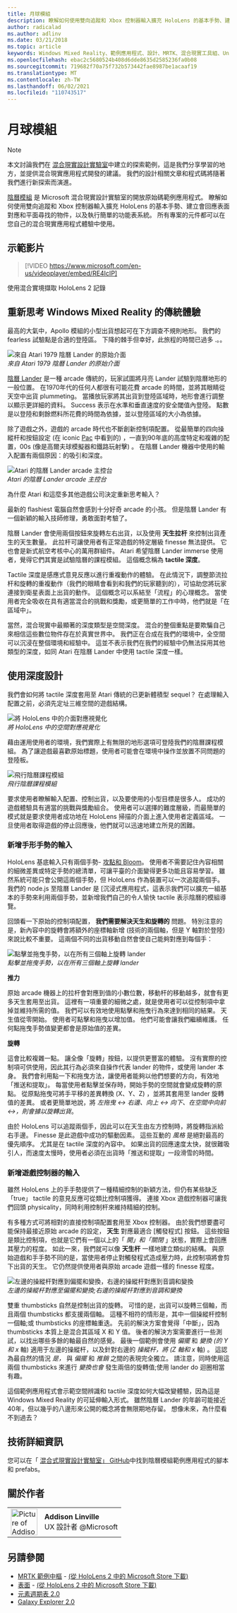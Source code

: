 ```yaml
---
title: 月球模組
description: 瞭解如何使用雙向追蹤和 Xbox 控制器輸入擴充 HoloLens 的基本手勢、建立回應物件，以及執行功能表系統。
author: radicalad
ms.author: adlinv
ms.date: 03/21/2018
ms.topic: article
keywords: Windows Mixed Reality、範例應用程式、設計、MRTK、混合現實工具組、Unity、範例應用程式、範例應用程式、開放原始碼、Microsoft Store、HoloLens、混合現實耳機、windows Mixed Reality 耳機、虛擬實境耳機
ms.openlocfilehash: ebac2c5680524b408d6dde8635d2585236fa0b08
ms.sourcegitcommit: 719682f70a75f732b573442fae8987be1acaaf19
ms.translationtype: MT
ms.contentlocale: zh-TW
ms.lasthandoff: 06/02/2021
ms.locfileid: "110743517"
---
```

# <a name="lunar-module"></a>月球模組

>[!NOTE]
>本文討論我們在 [混合現實設計實驗室](https://github.com/Microsoft/MRDesignLabs_Unity)中建立的探索範例，這是我們分享學習的地方，並提供混合現實應用程式開發的建議。 我們的設計相關文章和程式碼將隨著我們進行新探索而演進。

[陰曆模組](https://github.com/Microsoft/MRDesignLabs_Unity_LunarModule) 是 Microsoft 混合現實設計實驗室的開放原始碼範例應用程式。 瞭解如何使用雙向追蹤和 Xbox 控制器輸入擴充 HoloLens 的基本手勢、建立會回應表面對應和平面尋找的物件，以及執行簡單的功能表系統。 所有專案的元件都可以在您自己的混合現實應用程式體驗中使用。

## <a name="demo-video"></a>示範影片 
> [!VIDEO https://www.microsoft.com/en-us/videoplayer/embed/RE4IcIP]

使用混合實境擷取 HoloLens 2 記錄

## <a name="rethinking-classic-experiences-for-windows-mixed-reality"></a>重新思考 Windows Mixed Reality 的傳統體驗

最高的大氣中，Apollo 模組的小型出貨想起可在下方調查不規則地形。 我們的 fearless 試驗點是合適的登陸區。 下降的棘手但幸好，此旅程的時間已過多 .。。

![來自 Atari 1979 陰曆 Lander 的原始介面](images/640px-atari-lunar-lander.png)<br>
*來自 Atari 1979 陰曆 Lander 的原始介面*

[陰曆 Lander](https://en.wikipedia.org/wiki/Lunar_Lander_(1979_video_game)) 是一種 arcade 傳統的，玩家試圖將月亮 Lander 試驗到陰曆地形的一般位置。 在1970年代的任何人都很有可能花費 arcade 的時間，並將其眼睛從天空中出貨 plummeting。 當播放玩家將其出貨到登陸區域時，地形會進行調整以顯示更詳細的資料。 Success 表示在水準和垂直速度的安全閾值內登陸。 點數是以登陸和剩餘燃料所花費的時間為依據，並以登陸區域的大小為依據。

除了遊戲之外，遊戲的 arcade 時代也不斷創新控制項配置。 從最簡單的四向操縱杆和按鈕設定 (在 iconic [Pac](https://en.wikipedia.org/wiki/Pac-Man) 中看到的) ，一直到90年底的高度特定和複雜的配置，00s (像是高爾夫球模擬器和鐵路玩射擊) 。 在陰曆 Lander 機器中使用的輸入配置有兩個原因：的吸引和深度。

![Atari 的陰曆 Lander arcade 主控台](images/atariconsole.png)<br>
*Atari 的陰曆 Lander arcade 主控台*

為什麼 Atari 和這麼多其他遊戲公司決定重新思考輸入？

最新的 flashiest 電腦自然會感到十分好奇 arcade 的小孩。 但是陰曆 Lander 有一個新穎的輸入技師修理，勇敢面對考驗了。

陰曆 Lander 會使用兩個按鈕來旋轉左右出貨，以及使用 **天生拉杆** 來控制出貨產生的天生數量。 此拉杆可讓使用者有正常遊戲的特定層級 finesse 無法提供。 它也會是新式航空考核中心的萬用群組件。 Atari 希望陰曆 Lander immerse 使用者，覺得它們其實是試驗陰曆的課程模組。 這個概念稱為 **tactile 深度**。

Tactile 深度是感應式意見反應以進行重複動作的體驗。 在此情況下，調整節流拉杆和旋轉的重複動作（我們的眼睛會看到和我們的玩家聽到的），可協助您將玩家連接到衛星表面上出貨的動作。 這個概念可以系結至「流程」的心理概念。 當使用者完全吸收在具有適當混合的挑戰和獎勵，或更簡單的工作中時，他們就是「在區域中」。

當然，混合現實中最顯著的深度類型是空間深度。 混合的整個重點是要欺騙自己來相信這些數位物件存在於真實世界中。 我們正在合成在我們的環境中，全空間可以沉浸在整個環境和經驗中。 這並不表示我們在我們的經驗中仍無法採用其他類型的深度，如同 Atari 在陰曆 Lander 中使用 tactile 深度一樣。

## <a name="designing-with-immersion"></a>使用深度設計

我們會如何將 tactile 深度套用至 Atari 傳統的已更新體積型 sequel？ 在處理輸入配置之前，必須先定址三維空間的遊戲結構。

![將 HoloLens 中的介面對應視覺化](images/surfacemapping.png)<br>
*將 HoloLens 中的空間對應視覺化*

藉由運用使用者的環境，我們實際上有無限的地形選項可登陸我們的陰曆課程模組。 為了讓遊戲最喜歡原始標題，使用者可能會在環境中操作並放置不同問題的登陸板。

![飛行陰曆課程模組](images/640px-lm-hero.jpg)<br>
*飛行陰曆課程模組*

要求使用者瞭解輸入配置、控制出貨，以及要使用的小型目標是很多人。 成功的遊戲體驗具有適當的挑戰與獎勵組合。 使用者可以選擇的難度層級，而最簡單的模式就是要求使用者成功地在 HoloLens 掃描的介面上進入使用者定義區域。 一旦使用者取得遊戲的停止回應後，他們就可以迅速地建立所見的困難。

### <a name="adding-input-for-hand-gestures"></a>新增手形手勢的輸入

HoloLens 基底輸入只有兩個手勢- [攻點和 Bloom](../../design/gaze-and-commit.md#composite-gestures)。 使用者不需要記住內容相關的細微差異或特定手勢的總清單，可讓平臺的介面變得更多功能且容易學習。 雖然系統可能只會公開這兩個手勢，但 HoloLens 作為裝置可以一次追蹤兩個手。 我們的 node.js 至陰曆 Lander 是 [沉浸式應用程式，這表示我們可以擴充一組基本的手勢來利用兩個手勢，並新增我們自己的令人愉快 tactile 表示陰曆的模組導覽。

回頭看一下原始的控制項配置， **我們需要解決天生和旋轉的** 問題。 特別注意的是，新內容中的旋轉會將額外的座標軸新增 (技術的兩個軸，但是 Y 軸對於登陸) 來說比較不重要。 這兩個不同的出貨移動自然會使自己能夠對應到每個手：

![點擊並拖曳手勢，以在所有三個軸上旋轉 lander](images/module-handdrag.gif)<br>
*點擊並拖曳手勢，以在所有三個軸上旋轉 lander*

**推力**

原始 arcade 機器上的拉杆會對應到值的小數位數，移動杆的移動越多，就會有更多天生套用至出貨。 這裡有一項重要的細微之處，就是使用者可以從控制項中拿掉並維持所需的值。 我們可以有效地使用點擊和拖曳行為來達到相同的結果。 天生值從零開始。 使用者可點擊和拖曳以增加值。 他們可能會讓我們繼續維護。 任何點拖曳手勢值變更都會是原始值的差異。

**旋轉**

這會比較複雜一點。 讓全像「旋轉」按鈕，以提供更豐富的體驗。 沒有實際的控制項可供使用，因此其行為必須來自操作代表 lander 的物件，或使用 lander 本身。 我們會利用點一下和拖曳方法，讓使用者能夠以他們想要的方向，有效地「推送和提取」。 每當使用者點擊並保存時，開始手勢的空間就會變成旋轉的原點。 從原點拖曳可將手平移的差異轉換 (X、Y、Z) ，並將其套用至 lander 旋轉值的差異。 或者更簡單地說，將 *左拖曳 <-> 右邊、向上 <-> 向下、在空間中向前 <->，則會據以旋轉出貨*。

由於 HoloLens 可以追蹤兩個手，因此可以在天生由左方控制時，將旋轉指派給右手邊。 Finesse 是此遊戲中成功的驅動因素。 這些互動的 *風格* 是絕對最高的優先順序。 尤其是在 tactile 深度的內容中。 如果出貨的回應速度太快，就很難吸引人，而速度太慢時，使用者必須在出貨時「推送和提取」一段滑雪的時間。

### <a name="adding-input-for-game-controllers"></a>新增遊戲控制器的輸入

雖然 HoloLens 上的手手勢提供了一種精細控制的新穎方法，但仍有某些缺乏「true」 tactile 的意見反應可從類比控制項獲得。 連接 Xbox 遊戲控制器可讓我們回頭 physicality，同時利用控制杆來維持精細的控制。

有多種方式可將相對的直接控制項配置套用至 Xbox 控制器。 由於我們想要盡可能保持最接近原始 arcade 的設定， **天生** 對應最適合 [觸發程式] 按鈕。 這些按鈕是類比控制項，也就是它們有一個以上的「 *開」和「關閉* 」狀態，實際上會回應其壓力的程度。 如此一來，我們就可以像 **天生杆** 一樣地建立類似的結構。 與原始遊戲和手手勢不同的是，當使用者停止對觸發程式造成壓力時，此控制項將會剪下出貨的天生。 它仍然提供使用者與原始 arcade 遊戲一樣的 finesse 程度。

![左邊的操縱杆對應到偏擺和變換，右邊的操縱杆對應到音調和變換](images/thumbsticksidebyside.gif)<br>
*左邊的操縱杆對應至偏擺和變換;右邊的操縱杆對應到音調和變換*

雙重 thumbsticks 自然是控制出貨的旋轉。 可惜的是，出貨可以旋轉三個軸，而且兩個 thumbsticks 都支援兩個軸。 這種不相符的情形是，其中一個操縱杆控制一個軸;或 thumbsticks 的座標軸重迭。 先前的解決方案會覺得「中斷」，因為 thumbsticks 本質上是混合其區域 X 和 Y 值。 後者的解決方案需要進行一些測試，以找出哪些多餘的軸最自然的感覺。 最後一個範例會使用 *偏擺* 和 *變換 (的 Y 和 x* 軸) 適用于左邊的操縱杆，以及針對右邊的 *操縱杆，將 (Z* *軸和 x* 軸) 。 這認為最自然的情況 *是，* 與 *偏擺* 和 *推銷* 之間的表現完全獨立。 請注意，同時使用這兩個 thumbsticks 來進行 *變換也會* 發生兩倍的旋轉值;使用 lander do 迴圈相當有趣。

這個範例應用程式會示範空間辨識和 tactile 深度如何大幅改變體驗，因為這是 Windows Mixed Reality 的可延伸輸入形式。 雖然陰曆 Lander 的年齡可能接近40年，但以幾乎的八邊形來公開的概念將會無限期地存留。 想像未來，為什麼看不到過去？

## <a name="technical-details"></a>技術詳細資訊

您可以在「 [混合式現實設計實驗室」 GitHub](https://github.com/Microsoft/MRDesignLabs_Unity_LunarModule)中找到陰曆模組範例應用程式的腳本和 prefabs。

## <a name="about-the-author"></a>關於作者

<table style="border-collapse:collapse" padding-left="0px">
<tr>
<td style="border-style: none" width="60"><img alt="Picture of Addison Linville" width="60" height="60" src="images/addisonlinville-tile-60px.jpg"></td>
<td style="border-style: none"><b>Addison Linville</b><br>UX 設計者 @Microsoft</td>
</tr>
</table>

## <a name="see-also"></a>另請參閱

* [MRTK 範例中樞](/windows/mixed-reality/mrtk-unity/features/example-scenes/example-hub) - [ (從 HoloLens 2 中的 Microsoft Store 下載)](https://www.microsoft.com/en-us/p/mrtk-examples-hub/9mv8c39l2sj4)
* [表面](sampleapp-surfaces.md) - [ (從 HoloLens 2 中的 Microsoft Store 下載)](https://www.microsoft.com/en-us/p/surfaces/9nvkpv3sk3x0)
* [元素週期表 2.0](https://medium.com/@dongyoonpark/bringing-the-periodic-table-of-the-elements-app-to-hololens-2-with-mrtk-v2-a6e3d8362158)
* [Galaxy Explorer 2.0](galaxy-explorer-update.md)